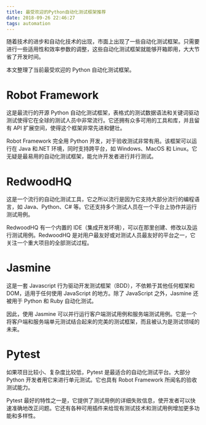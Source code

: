 ```yaml
---
title: 最受欢迎的Python自动化测试框架推荐
date: 2018-09-26 22:46:27
tags: automation
---
```


随着技术的进步和自动化技术的出现，市面上出现了一些自动化测试框架。只需要进行一些适用性和效率参数的调整，这些自动化测试框架就能够开箱即用，大大节省了开发时间。

本文整理了当前最受欢迎的 Python 自动化测试框架。

# Robot Framework

这是最流行的开源 Python 自动化测试框架，表格式的测试数据语法和关键词驱动测试使得它在全球的测试人员中非常流行。它还拥有众多可用的工具和库，并且留有 API 扩展空间，使得这个框架非常先进和健壮。

Robot Framework 完全用 Python 开发，对于验收测试非常有用。该框架可以运行在 Java 和.NET 环境，同时支持跨平台，如 Windows、MacOS 和 Linux。它无疑是最易用的自动化测试框架，能允许开发者进行并行测试。

# RedwoodHQ

这是一个流行的自动化测试工具，它之所以流行是因为它支持大部分流行的编程语言，如 Java、Python、C# 等。它还支持多个测试人员在一个平台上协作并运行测试用例。

RedwoodHQ 有一个内置的 IDE（集成开发环境），可以在那里创建、修改以及运行测试用例。RedwoodHQ 是对用户最友好或对测试人员最友好的平台之一，它关注一个重大项目的全部测试过程。

# Jasmine

这是一套 Javascript 行为驱动开发测试框架（BDD），不依赖于其他任何框架和 DOM，适用于任何使用 JavaScript 的地方。除了 JavaScript 之外，Jasmine 还被用于 Python 和 Ruby 自动化测试。

因此，使用 Jasmine 可以并行运行客户端测试用例和服务端测试用例。它是一个将客户端和服务端单元测试结合起来的完美的测试框架，而且被认为是测试领域的未来。

# Pytest

如果项目比较小、复杂度比较低，Pytest 是最适合的自动化测试平台。大部分 Python 开发者用它来进行单元测试。它也具有 Robot Framework 所闻名的验收测试能力。

Pytest 最好的特性之一是，它提供了测试用例的详细失败信息，使开发者可以快速准确地改正问题。它还有各种可用插件来给现有测试技术和测试用例增加更多功能和多样性。